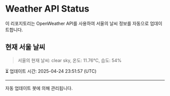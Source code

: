 
# Weather API Status

이 리포지토리는 OpenWeather API를 사용하여 서울의 날씨 정보를 자동으로 업데이트합니다.

## 현재 서울 날씨
> 서울의 현재 날씨: clear sky, 온도: 11.76°C, 습도: 54%

⏳ 업데이트 시간: 2025-04-24 23:51:57 (UTC)

---
자동 업데이트 봇에 의해 관리됩니다.
